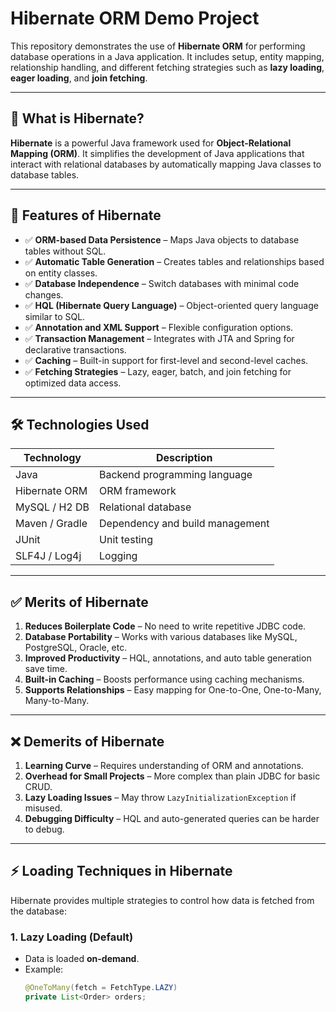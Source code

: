# Hibernate ORM Demo Project

This repository demonstrates the use of **Hibernate ORM** for performing database operations in a Java application. It includes setup, entity mapping, relationship handling, and different fetching strategies such as **lazy loading**, **eager loading**, and **join fetching**.

---

## 📘 What is Hibernate?

**Hibernate** is a powerful Java framework used for **Object-Relational Mapping (ORM)**. It simplifies the development of Java applications that interact with relational databases by automatically mapping Java classes to database tables.

---

## 🚀 Features of Hibernate

- ✅ **ORM-based Data Persistence** – Maps Java objects to database tables without SQL.
- ✅ **Automatic Table Generation** – Creates tables and relationships based on entity classes.
- ✅ **Database Independence** – Switch databases with minimal code changes.
- ✅ **HQL (Hibernate Query Language)** – Object-oriented query language similar to SQL.
- ✅ **Annotation and XML Support** – Flexible configuration options.
- ✅ **Transaction Management** – Integrates with JTA and Spring for declarative transactions.
- ✅ **Caching** – Built-in support for first-level and second-level caches.
- ✅ **Fetching Strategies** – Lazy, eager, batch, and join fetching for optimized data access.

---

## 🛠️ Technologies Used

| Technology      | Description                        |
|-----------------|------------------------------------|
| Java            | Backend programming language       |
| Hibernate ORM   | ORM framework                      |
| MySQL / H2 DB   | Relational database                |
| Maven / Gradle  | Dependency and build management    |
| JUnit           | Unit testing                       |
| SLF4J / Log4j   | Logging                            |

---

## ✅ Merits of Hibernate

1. **Reduces Boilerplate Code** – No need to write repetitive JDBC code.
2. **Database Portability** – Works with various databases like MySQL, PostgreSQL, Oracle, etc.
3. **Improved Productivity** – HQL, annotations, and auto table generation save time.
4. **Built-in Caching** – Boosts performance using caching mechanisms.
5. **Supports Relationships** – Easy mapping for One-to-One, One-to-Many, Many-to-Many.

---

## ❌ Demerits of Hibernate

1. **Learning Curve** – Requires understanding of ORM and annotations.
2. **Overhead for Small Projects** – More complex than plain JDBC for basic CRUD.
3. **Lazy Loading Issues** – May throw `LazyInitializationException` if misused.
4. **Debugging Difficulty** – HQL and auto-generated queries can be harder to debug.

---

## ⚡ Loading Techniques in Hibernate

Hibernate provides multiple strategies to control how data is fetched from the database:

### 1. **Lazy Loading** (Default)

- Data is loaded **on-demand**.
- Example:
  ```java
  @OneToMany(fetch = FetchType.LAZY)
  private List<Order> orders;
